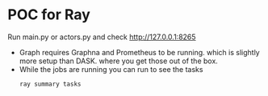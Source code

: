 # POC for Ray

Run main.py or actors.py and check http://127.0.0.1:8265 

- Graph requires Graphna and Prometheus to be running. which is slightly more setup than DASK. where you get those out of the box.
- While the jobs are running you can run to see the tasks
    ```bash
    ray summary tasks
    ```
